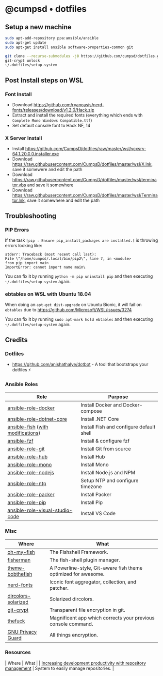 # @cumpsd • dotfiles

## Setup a new machine

```bash
sudo apt-add-repository ppa:ansible/ansible
sudo apt-get update
sudo apt-get install ansible software-properties-common git

git clone --recurse-submodules -j8 https://github.com/cumpsd/dotfiles.git ~/.dotfiles
git-crypt unlock
~/.dotfiles/setup-system
```

## Post Install steps on WSL

### Font Install

* Download https://github.com/ryanoasis/nerd-fonts/releases/download/v1.2.0/Hack.zip
* Extract and install the required fonts (everything which ends with `Complete Mono Windows Compatible.ttf`)
* Set default console font to Hack NF, 14

### X Server Install

* Install https://github.com/CumpsD/dotfiles/raw/master/wsl/vcxsrv-64.1.20.0.0.installer.exe
* Download https://raw.githubusercontent.com/CumpsD/dotfiles/master/wsl/X.lnk, save it somewere and edit the path
* Download https://raw.githubusercontent.com/CumpsD/dotfiles/master/wsl/terminator.vbs and save it somewhere
* Download https://raw.githubusercontent.com/CumpsD/dotfiles/master/wsl/Terminator.lnk, save it somewhere and edit the path

## Troubleshooting

### PIP Errors

If the task `[pip : Ensure pip_install_packages are installed.]` is throwing errors looking like:

```
stderr: Traceback (most recent call last):
File \"/home/cumpsd/.local/bin/pip2\", line 7, in <module>
from pip import main
ImportError: cannot import name main\
```

You can fix it by running `python -m pip uninstall pip` and then executing `~/.dotfiles/setup-system` again.

### ebtables on WSL with Ubuntu 18.04

When doing an `apt-get dist-upgrade` on Ubuntu Bionic, it will fail on `ebtables` due to https://github.com/Microsoft/WSL/issues/3274

You can fix it by running `sudo apt-mark hold ebtables` and then executing `~/.dotfiles/setup-system` again.

## Credits

### Dotfiles

* https://github.com/anishathalye/dotbot - A tool that bootstraps your dotfiles ⚡️

### Ansible Roles

| Role | Purpose |
| --- | --- |
| [ansible-role-docker](https://github.com/geerlingguy/ansible-role-docker) | Install Docker and Docker-compose |
| [ansible-role-dotnet-core](https://github.com/ocha/ansible-role-dotnet-core) | Install .NET Core |
| [ansible-fish](https://github.com/telus/ansible-fish) ([with modifications](https://github.com/cumpsd/ansible-role-fish)) | Install Fish and configure default shell |
| [ansible-fzf](https://github.com/dotstrap/ansible-fzf) | Install & configure fzf |
| [ansible-role-git](https://github.com/geerlingguy/ansible-role-git) | Install Git from source |
| [ansible-role-hub](https://github.com/wtanaka/ansible-role-hub) | Install Hub |
| [ansible-role-mono](https://github.com/cumpsd/ansible-role-mono) | Install Mono |
| [ansible-role-nodejs](https://github.com/geerlingguy/ansible-role-nodejs) | Install Node.js and NPM |
| [ansible-role-ntp](https://github.com/geerlingguy/ansible-role-ntp) | Setup NTP and configure timezone |
| [ansible-role-packer](https://github.com/geerlingguy/ansible-role-packer) | Install Packer |
| [ansible-role-pip](https://github.com/geerlingguy/ansible-role-pip) | Install Pip |
| [ansible-role-visual-studio-code](https://github.com/gantsign/ansible-role-visual-studio-code) | Install VS Code |

### Misc

| Where | What |
| --- | --- |
| [oh-my-fish](https://github.com/oh-my-fish/oh-my-fish) | The Fishshell Framework. |
| [fisherman](https://github.com/fisherman/fisherman) | The fish-shell plugin manager. |
| [theme-bobthefish](https://github.com/oh-my-fish/theme-bobthefish) | A Powerline-style, Git-aware fish theme optimized for awesome. |
| [nerd-fonts](https://github.com/ryanoasis/nerd-fonts) | Iconic font aggregator, collection, and patcher. |
| [dircolors-solarized](https://github.com/seebi/dircolors-solarized/) | Solarized dircolors. |
| [git-crypt](https://github.com/AGWA/git-crypt) | Transparent file encryption in git. |
| [thefuck](https://github.com/nvbn/thefuck) | Magnificent app which corrects your previous console command. |
| [GNU Privacy Guard](https://gnupg.org/) | All things encryption. |

### Resources

| Where | What |
| [Increasing development productivity with repository management](https://blog.kalis.me/increasing-development-productivity-repository-management/) | System to easily manage repositories. |
